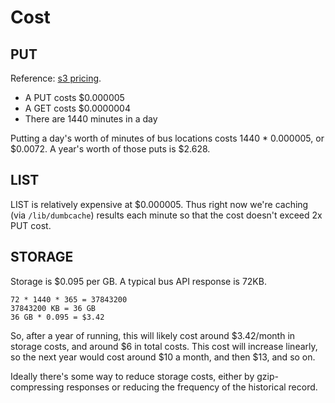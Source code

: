 # Cost

## PUT

Reference: [s3 pricing](http://aws.amazon.com/s3/pricing/).

* A PUT costs $0.000005
* A GET costs $0.0000004
* There are 1440 minutes in a day

Putting a day's worth of minutes of bus locations costs 1440 * 0.000005,
or $0.0072. A year's worth of those puts is $2.628.

## LIST

LIST is relatively expensive at $0.000005. Thus right now we're caching
(via `/lib/dumbcache`) results each minute so that the cost doesn't exceed
2x PUT cost.

## STORAGE

Storage is $0.095 per GB. A typical bus API response is 72KB.

    72 * 1440 * 365 = 37843200
    37843200 KB = 36 GB
    36 GB * 0.095 = $3.42

So, after a year of running, this will likely cost around $3.42/month in storage
costs, and around $6 in total costs. This cost will increase linearly, so the
next year would cost around $10 a month, and then $13, and so on.

Ideally there's some way to reduce storage costs, either by gzip-compressing
responses or reducing the frequency of the historical record.
